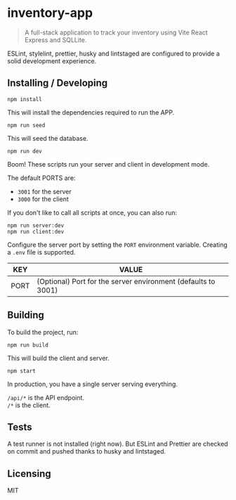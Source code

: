 # inventory-app

> A full-stack application to track your inventory using Vite React Express and SQLLite.

ESLint, stylelint, prettier, husky and lintstaged are configured to provide a solid development experience.

## Installing / Developing

```shell
npm install
```

This will install the dependencies required to run the APP.

```shell
npm run seed
```

This will seed the database.

```shell
npm run dev
```

Boom! These scripts run your server and client in development mode.

The default PORTS are:

- `3001` for the server
- `3000` for the client

If you don't like to call all scripts at once, you can also run:

```shell
npm run server:dev
npm run client:dev
```

Configure the server port by setting the `PORT` environment variable. 
Creating a `.env` file is supported. 

| KEY  | VALUE                                                         |
| ---- | ------------------------------------------------------------- |
| PORT | (Optional) Port for the server environment (defaults to 3001) |

## Building

To build the project, run:

```shell
npm run build
```

This will build the client and server.

```shell
npm start
```

In production, you have a single server serving everything.

`/api/*` is the API endpoint.  
`/*` is the client.

## Tests

A test runner is not installed (right now). But ESLint and Prettier are checked on commit and pushed thanks to husky and lintstaged.

## Licensing

MIT
